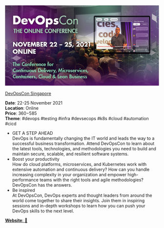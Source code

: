![DevOpsCon Singapore](./Devopscon&#32;Singapore.jpg?raw=true, "DevOpsCon Singapore")

[DevOpsCon Singapore](https://devopscon.io/singapore)


**Date**: 22-25 November 2021 \
**Location**: Online \
**Price**: 360$-585$ \
**Theme**: #devops #testing #infra #devsecops #k8s #cloud #automation #cicd


- GET A STEP AHEAD \
DevOps is fundamentally changing the IT world and leads the way to a successful business transformation. Attend DevOpsCon to learn about the latest tools, technologies, and methodologies you need to build and maintain secure, scalable, and resilient software systems.
- Boost your productivity \
How do cloud platforms, microservices, and Kubernetes work with extensive automation and continuous delivery? How can you handle increasing complexity in your organization and empower high-performance teams with the right tools and agile methodologies? DevOpsCon has the answers.
- Be inspired \
At DevOpsCon, DevOps experts and thought leaders from around the world come together to share their insights. Join them in inspiring sessions and in-depth workshops to learn how you can push your DevOps skills to the next level.


[**Website**: :link:](https://devopscon.io/singapore)